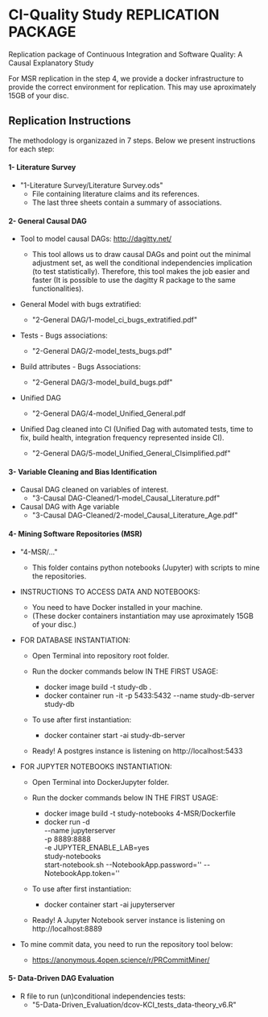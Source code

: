 # CI-Quality Study REPLICATION PACKAGE
Replication package of Continuous Integration and Software Quality: A Causal Explanatory Study

For MSR replication in the step 4, we provide a docker infrastructure to provide the correct environment for replication.
This may use aproximately 15GB of your disc.


## Replication Instructions
The methodology is organizazed in 7 steps. Below we present instructions for each step:

#### 1- Literature Survey
  - "1-Literature Survey/Literature Survey.ods"
    - File containing literature claims and its references.
    - The last three sheets contain a summary of associations.



#### 2- General Causal DAG
  - Tool to model causal DAGs: http://dagitty.net/
    - This tool allows us to draw causal DAGs and point out the minimal adjustment set, as well the conditional independencies implication (to test statistically). Therefore, this tool makes the job easier and faster (It is possible to use the dagitty R package to the same functionalities).

  - General Model with bugs extratified:
    - "2-General DAG/1-model_ci_bugs_extratified.pdf"
  - Tests - Bugs associations:
    - "2-General DAG/2-model_tests_bugs.pdf"
  - Build attributes - Bugs Associations:
    - "2-General DAG/3-model_build_bugs.pdf"
  - Unified DAG
    - "2-General DAG/4-model_Unified_General.pdf
  - Unified Dag cleaned into CI (Unified Dag with automated tests, time to fix, build health, integration frequency represented inside CI).
    - "2-General DAG/5-model_Unified_General_CIsimplified.pdf"


#### 3- Variable Cleaning and Bias Identification
  - Causal DAG cleaned on variables of interest.
    - "3-Causal DAG-Cleaned/1-model_Causal_Literature.pdf"
  - Causal DAG with Age variable
    - "3-Causal DAG-Cleaned/2-model_Causal_Literature_Age.pdf"
  
#### 4- Mining Software Repositories (MSR)
  - "4-MSR/..."
    - This folder contains python notebooks (Jupyter) with scripts to mine the repositories.
  - INSTRUCTIONS TO ACCESS DATA AND NOTEBOOKS:
    - You need to have Docker installed in your machine.
    - (These docker containers instantiation may use aproximately 15GB of your disc.)

  - FOR DATABASE INSTANTIATION:
    - Open Terminal into repository root folder.
    - Run the docker commands below IN THE FIRST USAGE:
      - docker image build -t study-db .
      - docker container run -it -p 5433:5432 --name study-db-server study-db
    
    - To use after first instantiation:
      - docker container start -ai study-db-server  
      
    - Ready! A postgres instance is listening on http://localhost:5433

  - FOR JUPYTER NOTEBOOKS INSTANTIATION:
    - Open Terminal into DockerJupyter folder.
    - Run the docker commands below IN THE FIRST USAGE:
      - docker image build -t study-notebooks 4-MSR/Dockerfile
      - docker run -d \
          --name jupyterserver \
          -p 8889:8888 \
          -e JUPYTER_ENABLE_LAB=yes \
          study-notebooks \
          start-notebook.sh --NotebookApp.password='' --NotebookApp.token=''
    - To use after first instantiation:
      - docker container start -ai jupyterserver  

    - Ready! A Jupyter Notebook server instance is listening on http://localhost:8889


  - To mine commit data, you need to run the repository tool below:
    - https://anonymous.4open.science/r/PRCommitMiner/
        
#### 5- Data-Driven DAG Evaluation
  - R file to run (un)conditional independencies tests:
    - "5-Data-Driven_Evaluation/dcov-KCI_tests_data-theory_v6.R"
  
      

